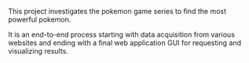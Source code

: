 This project investigates the pokemon game series to find
the most powerful pokemon.

It is an end-to-end process starting with data acquisition from various
websites and ending with a final web application GUI for requesting and
visualizing results.
